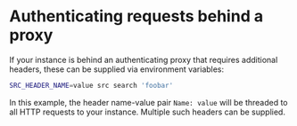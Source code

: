 # Authenticating requests behind a proxy

If your instance is behind an authenticating proxy that requires additional headers, these can be supplied via environment variables:

```sh
SRC_HEADER_NAME=value src search 'foobar'
```

In this example, the header name-value pair `Name: value` will be threaded to all HTTP requests to your instance. Multiple such headers can be supplied.

